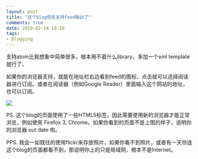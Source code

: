 ```yaml
---
layout: post
title: "这个blog现在支持feed输出了"
comments: true
date: 2010-02-14 18:16
tags:
- Blogging
---
```

支持atom比我想象中简单很多，根本用不着什么library，多加一个xml template就行了。

如果你的浏览器支持，就能在地址栏右边看到feed的图标，点击就可以选择阅读器进行订阅。或者在阅读器（例如Google Reader）里面输入这个网站的地址，也可以订阅。

![](http://farm5.static.flickr.com/4058/4353315450_7d1914e9ab_o.png)

PS. 这个blog的页面使用了一些HTML5标签，因此需要使用新的浏览器才能正常浏览，例如使用 Firefox 3, Chrome。如果你看到的页面不是上图的样子，说明你的浏览器 out date 啦。

PPS. 我会一如既往的使用flickr来存放照片，如果你看不到照片，或者有一天你连这个blog的页面都看不到，那说明你上的只是局域网，根本不是Internet。
